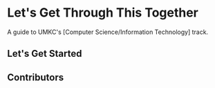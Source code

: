 # Let's Get Through This Together

A guide to UMKC's [Computer Science/Information Technology] track.

## Let's Get Started

## Contributors
